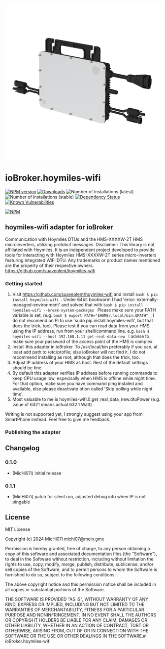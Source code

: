 ![Logo](admin/hoymiles-wifi.png)
# ioBroker.hoymiles-wifi

[![NPM version](http://img.shields.io/npm/v/iobroker.hoymiles-wifi.svg)](https://www.npmjs.com/package/iobroker.hoymiles-wifi)
[![Downloads](https://img.shields.io/npm/dm/iobroker.hoymiles-wifi.svg)](https://www.npmjs.com/package/iobroker.hoymiles-wifi)
![Number of Installations (latest)](http://iobroker.live/badges/hoymiles-wifi-installed.svg)
![Number of Installations (stable)](http://iobroker.live/badges/hoymiles-wifi-stable.svg)
[![Dependency Status](https://img.shields.io/david/MicHi07i/iobroker.hoymiles-wifi.svg)](https://david-dm.org/MicHi07i/iobroker.hoymiles-wifi)
[![Known Vulnerabilities](https://snyk.io/test/github/MicHi07i/ioBroker.hoymiles-wifi/badge.svg)](https://snyk.io/test/github/MicHi07i/ioBroker.hoymiles-wifi)

[![NPM](https://nodei.co/npm/iobroker.hoymiles-wifi.png?downloads=true)](https://nodei.co/npm/iobroker.hoymiles-wifi/)

## hoymiles-wifi adapter for ioBroker

Communication with Hoymiles DTUs and the HMS-XXXXW-2T HMS microinverters, utilizing protobuf messages. Disclaimer: This library is not affiliated with Hoymiles. It is an independent project developed to provide tools for interacting with Hoymiles HMS-XXXXW-2T series micro-inverters featuring integrated WiFi DTU. Any trademarks or product names mentioned are the property of their respective owners. https://github.com/suaveolent/hoymiles-wifi

### Getting started

1) Visit https://github.com/suaveolent/hoymiles-wifi and install
       `bash
    $ pip install hoymiles-wifi
    `. Under 64bit bookworm I had 'error: externally-managed-environment' and solved that with `bash
    $ pip install hoymiles-wifi --break-system-packages
    `
   Please make sure your PATH variable is set, (e.g. `bash
    $ export PATH="$HOME/.local/bin:$PATH"
   `, I do not recomend on Pi to use 'sudo pip install hoymiles-wifi', but that does the trick, too).
   Please test if you can read data from your HMS using the IP address, run from your shell/command line. e.g.
    `bash
    $ hoymiles-wifi --host 192.168.1.11 get-real-data-new
    `
   I advise to make sure your password of the access point of the HMS is complex.
3) Install this adapter in ioBroker.
   To /usr/local/bin preferably if you can, at least add path to /etc/profile; else ioBroker will not find it.
   I do not recommend installing as root, although that does the trick, too.
4) Adjust IP address of your HMS as host. Rest of the default settings should be fine.
5) By default this adapter verifies IP address before running commands to keep CPU usage low, especisally when HMS is offline while night time.
   For that option, make sure you have command ping instaled and available, else please deactivate otion called 'Skip polling while night time'.   
7) Most valuable to me is hoymiles-wifi.0.get_real_data_new.dtuPower (e.g. value of 6321 means actual 632.1 Watt)

Writing is not supported yet, I strongly suggest using your app from SmartPhone instead.
Feel free to give me feedback.



### Publishing the adapter

## Changelog

### 0.1.0
* (MicHi07i) initial release
### 0.1.1
* (MicHi07i) patch for silent run, adjusted debug info when IP is not pingable

## License
MIT License

Copyright (c) 2024 MicHi07i <michi07@mein.gmx>

Permission is hereby granted, free of charge, to any person obtaining a copy
of this software and associated documentation files (the "Software"), to deal
in the Software without restriction, including without limitation the rights
to use, copy, modify, merge, publish, distribute, sublicense, and/or sell
copies of the Software, and to permit persons to whom the Software is
furnished to do so, subject to the following conditions:

The above copyright notice and this permission notice shall be included in all
copies or substantial portions of the Software.

THE SOFTWARE IS PROVIDED "AS IS", WITHOUT WARRANTY OF ANY KIND, EXPRESS OR
IMPLIED, INCLUDING BUT NOT LIMITED TO THE WARRANTIES OF MERCHANTABILITY,
FITNESS FOR A PARTICULAR PURPOSE AND NONINFRINGEMENT. IN NO EVENT SHALL THE
AUTHORS OR COPYRIGHT HOLDERS BE LIABLE FOR ANY CLAIM, DAMAGES OR OTHER
LIABILITY, WHETHER IN AN ACTION OF CONTRACT, TORT OR OTHERWISE, ARISING FROM,
OUT OF OR IN CONNECTION WITH THE SOFTWARE OR THE USE OR OTHER DEALINGS IN THE
SOFTWARE.# ioBroker.hoymiles-wifi
